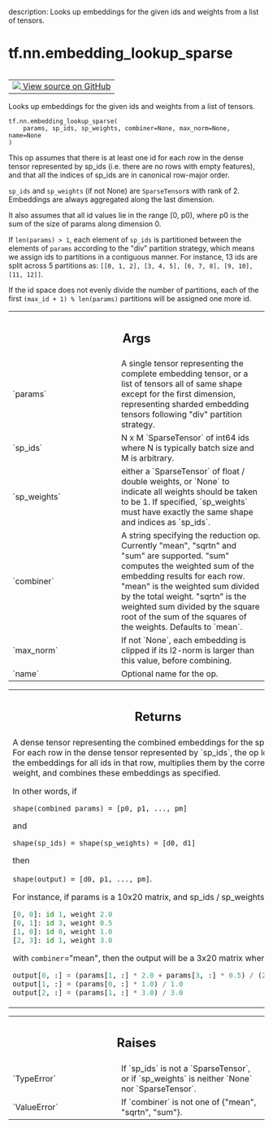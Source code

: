 description: Looks up embeddings for the given ids and weights from a list of tensors.

<div itemscope itemtype="http://developers.google.com/ReferenceObject">
<meta itemprop="name" content="tf.nn.embedding_lookup_sparse" />
<meta itemprop="path" content="Stable" />
</div>

# tf.nn.embedding_lookup_sparse

<!-- Insert buttons and diff -->

<table class="tfo-notebook-buttons tfo-api nocontent" align="left">
<td>
  <a target="_blank" href="https://github.com/tensorflow/tensorflow/blob/r2.3/tensorflow/python/ops/embedding_ops.py#L580-L668">
    <img src="https://www.tensorflow.org/images/GitHub-Mark-32px.png" />
    View source on GitHub
  </a>
</td>
</table>



Looks up embeddings for the given ids and weights from a list of tensors.

<pre class="devsite-click-to-copy prettyprint lang-py tfo-signature-link">
<code>tf.nn.embedding_lookup_sparse(
    params, sp_ids, sp_weights, combiner=None, max_norm=None, name=None
)
</code></pre>



<!-- Placeholder for "Used in" -->

This op assumes that there is at least one id for each row in the dense tensor
represented by sp_ids (i.e. there are no rows with empty features), and that
all the indices of sp_ids are in canonical row-major order.

`sp_ids` and `sp_weights` (if not None) are `SparseTensor`s with rank of 2.
Embeddings are always aggregated along the last dimension.

It also assumes that all id values lie in the range [0, p0), where p0
is the sum of the size of params along dimension 0.

If `len(params) > 1`, each element of `sp_ids` is partitioned between the
elements of `params` according to the "div" partition strategy, which means we
assign ids to partitions in a contiguous manner. For instance, 13 ids are
split across 5 partitions as:
`[[0, 1, 2], [3, 4, 5], [6, 7, 8], [9, 10], [11, 12]]`.

If the id space does not evenly divide the number of partitions, each of the
first `(max_id + 1) % len(params)` partitions will be assigned one more id.

<!-- Tabular view -->
 <table class="responsive fixed orange">
<colgroup><col width="214px"><col></colgroup>
<tr><th colspan="2"><h2 class="add-link">Args</h2></th></tr>

<tr>
<td>
`params`
</td>
<td>
A single tensor representing the complete embedding tensor, or a
list of tensors all of same shape except for the first dimension,
representing sharded embedding tensors following "div" partition strategy.
</td>
</tr><tr>
<td>
`sp_ids`
</td>
<td>
N x M `SparseTensor` of int64 ids where N is typically batch size
and M is arbitrary.
</td>
</tr><tr>
<td>
`sp_weights`
</td>
<td>
either a `SparseTensor` of float / double weights, or `None` to
indicate all weights should be taken to be 1. If specified, `sp_weights`
must have exactly the same shape and indices as `sp_ids`.
</td>
</tr><tr>
<td>
`combiner`
</td>
<td>
A string specifying the reduction op. Currently "mean", "sqrtn"
and "sum" are supported. "sum" computes the weighted sum of the embedding
results for each row. "mean" is the weighted sum divided by the total
weight. "sqrtn" is the weighted sum divided by the square root of the sum
of the squares of the weights. Defaults to `mean`.
</td>
</tr><tr>
<td>
`max_norm`
</td>
<td>
If not `None`, each embedding is clipped if its l2-norm is larger
than this value, before combining.
</td>
</tr><tr>
<td>
`name`
</td>
<td>
Optional name for the op.
</td>
</tr>
</table>



<!-- Tabular view -->
 <table class="responsive fixed orange">
<colgroup><col width="214px"><col></colgroup>
<tr><th colspan="2"><h2 class="add-link">Returns</h2></th></tr>
<tr class="alt">
<td colspan="2">
A dense tensor representing the combined embeddings for the
sparse ids. For each row in the dense tensor represented by `sp_ids`, the op
looks up the embeddings for all ids in that row, multiplies them by the
corresponding weight, and combines these embeddings as specified.

In other words, if

`shape(combined params) = [p0, p1, ..., pm]`

and

`shape(sp_ids) = shape(sp_weights) = [d0, d1]`

then

`shape(output) = [d0, p1, ..., pm]`.

For instance, if params is a 10x20 matrix, and sp_ids / sp_weights are

```python
[0, 0]: id 1, weight 2.0
[0, 1]: id 3, weight 0.5
[1, 0]: id 0, weight 1.0
[2, 3]: id 1, weight 3.0
```

with `combiner`="mean", then the output will be a 3x20 matrix where

```python
output[0, :] = (params[1, :] * 2.0 + params[3, :] * 0.5) / (2.0 + 0.5)
output[1, :] = (params[0, :] * 1.0) / 1.0
output[2, :] = (params[1, :] * 3.0) / 3.0
```
</td>
</tr>

</table>



<!-- Tabular view -->
 <table class="responsive fixed orange">
<colgroup><col width="214px"><col></colgroup>
<tr><th colspan="2"><h2 class="add-link">Raises</h2></th></tr>

<tr>
<td>
`TypeError`
</td>
<td>
If `sp_ids` is not a `SparseTensor`, or if `sp_weights` is
neither `None` nor `SparseTensor`.
</td>
</tr><tr>
<td>
`ValueError`
</td>
<td>
If `combiner` is not one of {"mean", "sqrtn", "sum"}.
</td>
</tr>
</table>

